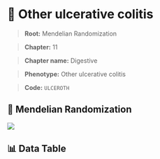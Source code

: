 # 🧪 Other ulcerative colitis

> **Root:** Mendelian Randomization

> **Chapter:** 11  

> **Chapter name:** Digestive

> **Phenotype:** Other ulcerative colitis  

> **Code:** `ULCEROTH`

## 🧬 Mendelian Randomization  

<img src="/MR/Figures/Forward/ULCEROTH.png"/>

## 📊 Data Table

<CsvTableMRF src="/MR_Data/Forward/ULCEROTH.csv"/>
